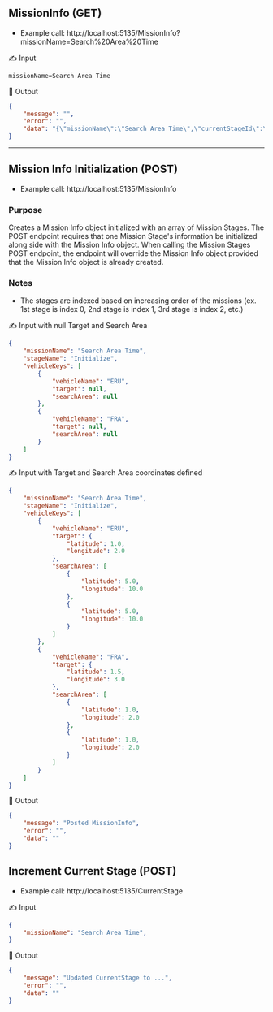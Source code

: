 ## MissionInfo (GET)

- Example call: http://localhost:5135/MissionInfo?missionName=Search%20Area%20Time

<aside>
✍️ Input

</aside>

```txt
missionName=Search Area Time
```

<aside>
🤖 Output

</aside>

```json
{
    "message": "",
    "error": "",
    "data": "{\"missionName\":\"Search Area Time\",\"currentStageId\":\"Initialize\",\"stages\":[{\"stageName\":\"Initialize\",\"stageStatus\":0,\"vehicleKeys\":[{\"vehicleName\":\"ERU\",\"target\":{\"latitude\":1,\"longitude\":2},\"searchArea\":[{\"latitude\":5,\"longitude\":10},{\"latitude\":5,\"longitude\":10}]},{\"vehicleName\":\"FRA\",\"target\":{\"latitude\":1.5,\"longitude\":3},\"searchArea\":[{\"latitude\":1,\"longitude\":2},{\"latitude\":1,\"longitude\":2}]}]}]}"
}
```

---

## Mission Info Initialization (POST)

- Example call: http://localhost:5135/MissionInfo
### Purpose
Creates a Mission Info object initialized with an array of Mission Stages. The POST endpoint requires that one Mission Stage's information be initialized along side with the Mission Info object. When calling the Mission Stages POST endpoint, the endpoint will override the Mission Info object provided that the Mission Info object is already created. 

### Notes
- The stages are indexed based on increasing order of the missions (ex. 1st stage is index 0, 2nd stage is index 1, 3rd stage is index 2, etc.)

<aside>
✍️ Input with null Target and Search Area

</aside>

```json
{
    "missionName": "Search Area Time",
    "stageName": "Initialize",
    "vehicleKeys": [
        {
            "vehicleName": "ERU",
            "target": null,
            "searchArea": null
        },
        {
            "vehicleName": "FRA",
            "target": null,
            "searchArea": null
        }
    ]
}
```

<aside>
✍️ Input with Target and Search Area coordinates defined

</aside>

```json
{
    "missionName": "Search Area Time",
    "stageName": "Initialize",
    "vehicleKeys": [
        {
            "vehicleName": "ERU",
            "target": {
			    "latitude": 1.0,
			    "longitude": 2.0
		    },
            "searchArea": [
		        {
			        "latitude": 5.0,
			        "longitude": 10.0
		        },
		        {
			        "latitude": 5.0,
			        "longitude": 10.0
		        }
	        ]
        },
        {
            "vehicleName": "FRA",
            "target": {
			    "latitude": 1.5,
			    "longitude": 3.0
		    },
            "searchArea": [
		        {
			        "latitude": 1.0,
			        "longitude": 2.0
		        },
		        {
			        "latitude": 1.0,
			        "longitude": 2.0
		        }
	        ]
        }
    ]
}
```

<aside>
🤖 Output

</aside>

```json
{
    "message": "Posted MissionInfo",
    "error": "",
    "data": ""
}
```

## Increment Current Stage (POST)

- Example call: http://localhost:5135/CurrentStage

<aside>
✍️ Input

</aside>

```json
{
    "missionName": "Search Area Time",
}
```

<aside>
🤖 Output

</aside>

```json
{
    "message": "Updated CurrentStage to ...",
    "error": "",
    "data": ""
}
```